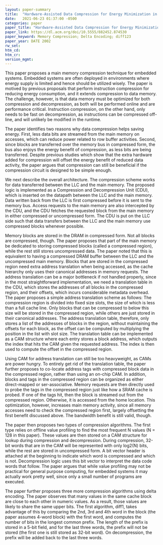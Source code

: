 ```yaml
---
layout: paper-summary
title:  "Hardware-Assisted Data Compression for Energy Minimization in Systems with Embedded Processors"
date:   2021-06-23 01:37:00 -0500
categories: paper
paper_title: "Hardware-Assisted Data Compression for Energy Minimization in Systems with Embedded Processors"
paper_link: https://dl.acm.org/doi/10.5555/882452.874530
paper_keyword: Memory Compression; Delta Encoding; diff123
paper_year: DATE 2002
rw_set:
htm_cd:
htm_cr:
version_mgmt:
---
```


This paper proposes a main memory compression technique for embedded systems. Embedded systems are often deployed in
environments where energy supply is limited and hence should be utilized wisely.
The paper is motived by previous proposals that perform instruction compression for reducing energy consumption,
and it extends compression to data memory.
The challenge, however, is that data memory must be optimized for both compression and decompression, as both will
be performed online and are performance critical. Instruction compression, on the other hand, only needs to be fast 
on decompression, as instructions can be compressed off-line, and will unlikely be modified in the runtime.

The paper identifies two reasons why data compression helps saving energy. First, less data bits are streamed from
the main memory on accesses, which can reduce power related to row buffer activities.
Second, since blocks are transferred over the memory bus in compressed form, the bus also enjoys the energy benefit
of compression, as less bits are being transferred.
Despite previous studies which show that the extra hardware added for compression will offset the energy benefit 
of reduced data activity, the paper argues that compression can still be beneficial if the compression circuit
is designed to be simple enough.

We next describe the overall architecture. The compression scheme works for data transferred between the LLC and the
main memory. The proposed logic is implemented as a Compression and Decompression Unit (CDU), which is inserted
on the datapath between the LLC and the main memory. Data written back from the LLC is first compressed before it is
sent to the memory bus. Access requests to the main memory are also intercepted by the CDU, and the CDU fetches
the requested block from the main memory in either compressed or uncompressed form. 
The CDU is put on the LLC side such that data transfers between the LLC and the main memory use compressed blocks
whenever possible.

Memory blocks are stored in the DRAM in compressed form. Not all blocks are compressed, though. The paper proposes
that part of the main memory be dedicated to storing compressed blocks (called a compressed region), while the 
rest still stores uncompressed data. The paper noted that this is equivalent to having a compressed DRAM buffer 
between the LLC and the uncompressed main memory.
Blocks that are stored in the compressed region need extra address translation when being accessed, as the cache
hierarchy only uses their canonical addresses in memory requests.
The address translation can be a major bottleneck if not handled properly, since in the most straightforward
implementation, we need a translation table in the CDU, which stores the addresses of all blocks in the 
compressed region, and their offsets, which incurs considerable metadata overhead.
The paper proposes a simple address translation scheme as follows: The compression region is divided into fixed size
slots, the size of which is less than a full cache line. Only blocks that can be compressed to below this size will
be stored in the compressed region, while others are just stored in their canonical addresses.
The address translation table, therefore, only stores a list of the addresses of blocks in the region, without 
maintaining the offsets for each block, as the offset can be computed by multiplying the position in the list with
slot size.
The translation table can be implemented as a CAM structure where each entry stores a block address, which outputs the
index that hits the CAM given the requested address. The index is then used to compute the offset in the compressed 
region.

Using CAM for address translation can still be too heavyweight, as CAMs are power hungry.
To entirely get rid of the translation table, the paper further proposes to co-locate address tags with compressed
block data in the compressed region, rather than using an on-chip CAM.
In addition, blocks and tags in the compressed region can be organized as either direct-mapped or ser-associative.
Memory requests are then directly used to probe the tags in the compressed region just like how a SRAM cache is
probed. If one of the tags hit, then the block is streamed out from the compressed region. 
Otherwise, it is accessed from the home location. 
This optimization, however, increases main memory activity, since all memory accesses need to check the 
compressed region first, largely offsetting the first benefit discussed above.
The bandwidth benefit is still valid, though.

The paper then proposes two types of compression algorithms.
The first type relies on offline value profiling to find the most frequent N values (N = 128 in this paper).
These values are then stored on a CAM structure for lookup during compression and decompression.
During compression, 32-bit words that are in the CAM will be represented with only log2(N) bits, while 
the rest are stored in uncompressed form. 
A bit vector header is attached at the beginning to indicate which word is compressed and which is not.
Decompression logic uses this bit vector to interpret the data code words that follow.
The paper argues that while value profiling may not be practical for general purpose computing, for embedded
systems it may actually work pretty well, since only a small number of programs are executed.

The paper further proposes three more compression algorithms using delta encoding. The paper observes that many values
in the same cache block are close to each other in numeric values. As a result, those values are likely to share the
same upper bits.
The first algorithm, diff1, takes advantage of this by comparing the 2nd, 3rd and 4th word in the block 
(the paper assumes 4-word block) with the first word, and computes the number of bits in the longest common prefix.
The length of the prefix is stored in a 5-bit field, and for the last three words, the prefix will not be stored
(the first one is still stored as 32-bit word).
On decompression, the prefix will be added back to the last three words.
